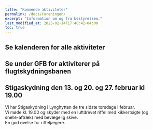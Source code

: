 ```yaml
---
title: "Kommende aktiviteter"
permalink: /docs/Foreningen/
excerpt: "Information om og fra bestyrelsen."
last_modified_at: 2025-02-14T17:40:42-04:00
toc: true
---
```

## Se kalenderen for alle aktiviteter

## Se under GFB for aktiviterer på flugtskydningsbanen
## Stigaskydning den 13. og 20. og 27. februar kl 19.00
Vi har Stigaskydning i Lynghytten de tre sidste torsdage i februar.  
Vi møde kl. 19.00 og skyder med en luftdrevet riffel med kikkertsigte (og snelle-aftræk) med bevægelig skive.   
En god øvelse for riffeljægere.

